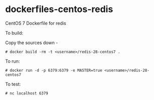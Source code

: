 dockerfiles-centos-redis
========================

CentOS 7 Dockerfile for redis

To build:

Copy the sources down -

	# docker build -rm -t <username>/redis-28-centos7 .

To run:

	# docker run -d -p 6379:6379 -e MASTER=true <username>/redis-28-centos7

To test:

	# nc localhost 6379
